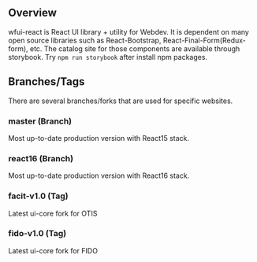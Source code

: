 ## Overview
wfui-react is React UI library + utility for Webdev. It is dependent on many open source libraries such as React-Bootstrap, React-Final-Form(Redux-form), etc.
The catalog site for those components are available through storybook. Try ```npm run storybook``` after install npm packages.

## Branches/Tags
There are several branches/forks that are used for specific websites.

### master (Branch)
Most up-to-date production version with React15 stack.

### react16 (Branch) 
Most up-to-date production version with React16 stack.

### facit-v1.0 (Tag)
Latest ui-core fork for OTIS

### fido-v1.0 (Tag)
Latest ui-core fork for FIDO

